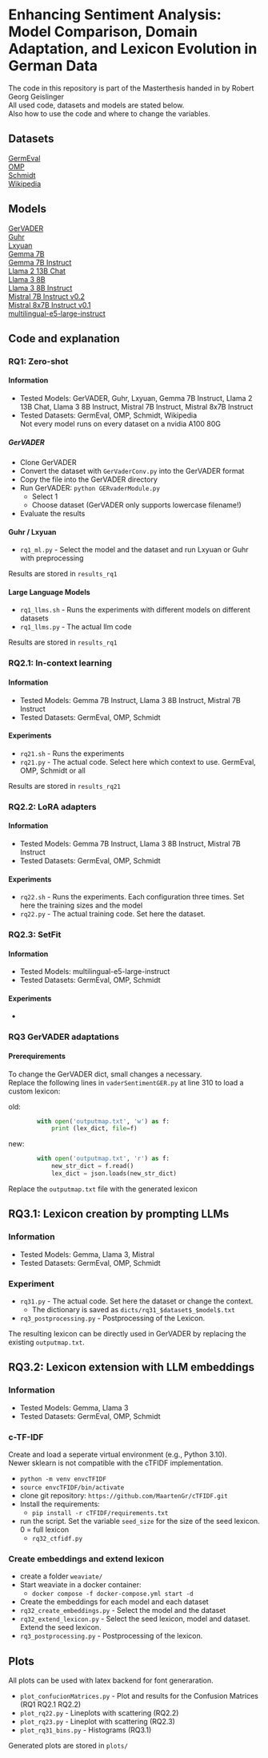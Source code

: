 # Enhancing Sentiment Analysis: Model Comparison, Domain Adaptation, and Lexicon Evolution in German Data
The code in this repository is part of the Masterthesis handed in by Robert Georg Geislinger\
All used code, datasets and models are stated below.\
Also how to use the code and where to change the variables.
## Datasets
[GermEval](https://huggingface.co/datasets/uhhlt/GermEval2017)\
[OMP](https://huggingface.co/datasets/Alienmaster/omp_sa)\
[Schmidt](https://huggingface.co/datasets/Alienmaster/german_politicians_twitter_sentiment)\
[Wikipedia](https://huggingface.co/datasets/Alienmaster/wikipedia_leipzig_de_2016)

## Models
[GerVADER](https://github.com/KarstenAMF/GerVADER)\
[Guhr](https://github.com/oliverguhr/german-sentiment-lib)\
[Lxyuan](https://huggingface.co/lxyuan/distilbert-base-multilingual-cased-sentiments-student)\
[Gemma 7B](https://huggingface.co/google/gemma-7b)\
[Gemma 7B Instruct](https://huggingface.co/google/gemma-7b-it)\
[Llama 2 13B Chat](https://huggingface.co/meta-llama/Llama-2-13b-chat)\
[Llama 3 8B](https://huggingface.co/meta-llama/Meta-Llama-3-8B)\
[Llama 3 8B Instruct](https://huggingface.co/meta-llama/Meta-Llama-3-8B-Instruct)\
[Mistral 7B Instruct v0.2](https://huggingface.co/mistralai/Mistral-7B-Instruct-v0.2)\
[Mistral 8x7B Instruct v0.1](https://huggingface.co/mistralai/Mixtral-8x7B-Instruct-v0.1)\
[multilingual-e5-large-instruct](https://huggingface.co/intfloat/multilingual-e5-large-instruct)

## Code and explanation
### RQ1: Zero-shot
#### Information
- Tested Models: GerVADER, Guhr, Lxyuan, Gemma 7B Instruct, Llama 2 13B Chat, Llama 3 8B Instruct, Mistral 7B Instruct, Mistral 8x7B Instruct
- Tested Datasets: GermEval, OMP, Schmidt, Wikipedia\
Not every model runs on every dataset on a nvidia A100 80G

##### GerVADER
- Clone GerVADER
- Convert the dataset with `GerVaderConv.py` into the GerVADER format
- Copy the file into the GerVADER directory
- Run GerVADER: `python GERvaderModule.py`
    - Select 1
    - Choose dataset (GerVADER only supports lowercase filename!)
- Evaluate the results

#### Guhr / Lxyuan
- `rq1_ml.py` - Select the model and the dataset and run Lxyuan or Guhr with preprocessing

Results are stored in `results_rq1`

#### Large Language Models
- `rq1_llms.sh` - Runs the experiments with different models on different datasets
- `rq1_llms.py` - The actual llm code

Results are stored in `results_rq1`

### RQ2.1: In-context learning
#### Information
- Tested Models: Gemma 7B Instruct, Llama 3 8B Instruct, Mistral 7B Instruct
- Tested Datasets: GermEval, OMP, Schmidt

#### Experiments
- `rq21.sh` - Runs the experiments
- `rq21.py` - The actual code. Select here which context to use. GermEval, OMP, Schmidt or all

Results are stored in `results_rq21`

### RQ2.2: LoRA adapters
#### Information
- Tested Models: Gemma 7B Instruct, Llama 3 8B Instruct, Mistral 7B Instruct
- Tested Datasets: GermEval, OMP, Schmidt

#### Experiments
- `rq22.sh` - Runs the experiments. Each configuration three times. Set here the training sizes and the model
- `rq22.py` - The actual training code. Set here the dataset.

### RQ2.3: SetFit
#### Information
- Tested Models: multilingual-e5-large-instruct
- Tested Datasets: GermEval, OMP, Schmidt
#### Experiments
- 

### RQ3 GerVADER adaptations
#### Prerequirements
To change the GerVADER dict, small changes a necessary.\
Replace the following lines in `vaderSentimentGER.py` at line 310 to load a custom lexicon:

old:
```python
        with open('outputmap.txt', 'w') as f:
            print (lex_dict, file=f)
```
new:
```python
        with open('outputmap.txt', 'r') as f:
            new_str_dict = f.read()
            lex_dict = json.loads(new_str_dict)
```
Replace the `outputmap.txt` file with the generated lexicon

## RQ3.1: Lexicon creation by prompting LLMs
### Information
- Tested Models: Gemma, Llama 3, Mistral
- Tested Datasets: GermEval, OMP, Schmidt

### Experiment
- `rq31.py` - The actual code. Set here the dataset or change the context.
    - The dictionary is saved as `dicts/rq31_$dataset$_$model$.txt`
- `rq3_postprocessing.py` - Postprocessing of the Lexicon.

The resulting lexicon can be directly used in GerVADER by replacing the existing `outputmap.txt`.

## RQ3.2: Lexicon extension with LLM embeddings
### Information
- Tested Models: Gemma, Llama 3
- Tested Datasets: GermEval, OMP, Schmidt

### c-TF-IDF
Create and load a seperate virtual environment (e.g., Python 3.10).\
Newer sklearn is not compatible with the cTFIDF implementation.
- `python -m venv envcTFIDF`
- `source envcTFIDF/bin/activate`
- clone git repository: `https://github.com/MaartenGr/cTFIDF.git`
- Install the requirements:
    - `pip install -r cTFIDF/requirements.txt`
- run the script. Set the variable `seed_size` for the size of the seed lexicon. 0 = full lexicon
    - `rq32_ctfidf.py`

### Create embeddings and extend lexicon
- create a folder `weaviate/`
- Start weaviate in a docker container:
    - `docker compose -f docker-compose.yml start -d`
- Create the embeddings for each model and each dataset
- `rq32_create_embeddings.py` - Select the model and the dataset
- `rq32_extend_lexicon.py` - Select the seed lexicon, model and dataset. Extend the seed lexicon.
- `rq3_postprocessing.py` - Postprocessing of the lexicon.

## Plots
All plots can be used with latex backend for font generaration.
- `plot_confucionMatrices.py` - Plot and results for the Confusion Matrices (RQ1 RQ2.1 RQ2.2)
- `plot_rq22.py` - Lineplots with scattering (RQ2.2)
- `plot_rq23.py` - Lineplot with scattering (RQ2.3)
- `plot_rq31_bins.py` - Histograms (RQ3.1)

Generated plots are stored in `plots/`